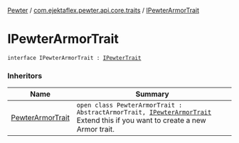 [Pewter](../index.md) / [com.ejektaflex.pewter.api.core.traits](index.md) / [IPewterArmorTrait](./-i-pewter-armor-trait.md)

# IPewterArmorTrait

`interface IPewterArmorTrait : `[`IPewterTrait`](-i-pewter-trait.md)

### Inheritors

| Name | Summary |
|---|---|
| [PewterArmorTrait](-pewter-armor-trait/index.md) | `open class PewterArmorTrait : AbstractArmorTrait, `[`IPewterArmorTrait`](./-i-pewter-armor-trait.md)<br>Extend this if you want to create a new Armor trait. |
